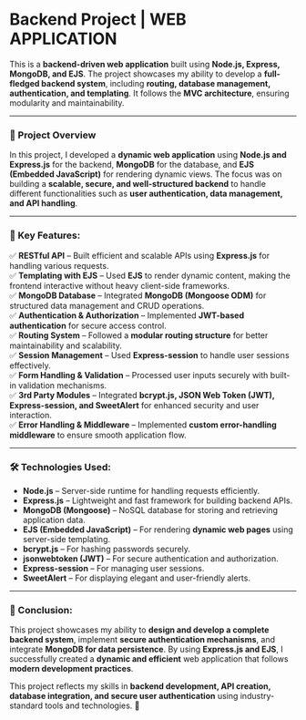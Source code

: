 # **Backend Project | WEB APPLICATION**
This is a **backend-driven web application** built using **Node.js, Express, MongoDB, and EJS**. The project showcases my ability to develop a **full-fledged backend system**, including **routing, database management, authentication, and templating**. It follows the **MVC architecture**, ensuring modularity and maintainability.  

---

### **📌 Project Overview**  
In this project, I developed a **dynamic web application** using **Node.js and Express.js** for the backend, **MongoDB** for the database, and **EJS (Embedded JavaScript)** for rendering dynamic views. The focus was on building a **scalable, secure, and well-structured backend** to handle different functionalities such as **user authentication, data management, and API handling**.  

---

### **🚀 Key Features:**  
✅ **RESTful API** – Built efficient and scalable APIs using **Express.js** for handling various requests.  
✅ **Templating with EJS** – Used **EJS** to render dynamic content, making the frontend interactive without heavy client-side frameworks.  
✅ **MongoDB Database** – Integrated **MongoDB (Mongoose ODM)** for structured data management and CRUD operations.  
✅ **Authentication & Authorization** – Implemented **JWT-based authentication** for secure access control.  
✅ **Routing System** – Followed a **modular routing structure** for better maintainability and scalability.  
✅ **Session Management** – Used **Express-session** to handle user sessions effectively.  
✅ **Form Handling & Validation** – Processed user inputs securely with built-in validation mechanisms.  
✅ **3rd Party Modules** – Integrated **bcrypt.js, JSON Web Token (JWT), Express-session, and SweetAlert** for enhanced security and user interaction.  
✅ **Error Handling & Middleware** – Implemented **custom error-handling middleware** to ensure smooth application flow.  

---

### **🛠 Technologies Used:**  
- **Node.js** – Server-side runtime for handling requests efficiently.  
- **Express.js** – Lightweight and fast framework for building backend APIs.  
- **MongoDB (Mongoose)** – NoSQL database for storing and retrieving application data.  
- **EJS (Embedded JavaScript)** – For rendering **dynamic web pages** using server-side templating.  
- **bcrypt.js** – For hashing passwords securely.  
- **jsonwebtoken (JWT)** – For secure authentication and authorization.  
- **Express-session** – For managing user sessions.  
- **SweetAlert** – For displaying elegant and user-friendly alerts.  

---

### **📌 Conclusion:**  
This project showcases my ability to **design and develop a complete backend system**, implement **secure authentication mechanisms**, and integrate **MongoDB for data persistence**. By using **Express.js and EJS**, I successfully created a **dynamic and efficient** web application that follows **modern development practices**.  

This project reflects my skills in **backend development, API creation, database integration, and secure user authentication** using industry-standard tools and technologies. 🚀
